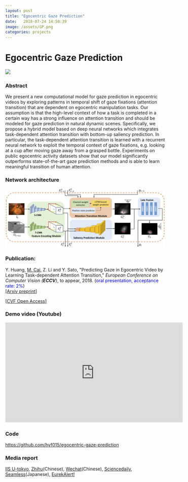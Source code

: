 ```yaml
---
layout: post
title: "Egocentric Gaze Prediction"
date:   2018-07-24 14:50:39
image: /assets/GP.png
categories: projects
---
```

# Egocentric Gaze Prediction
<img class="img-responsive" src="/static/img/ECCV2018_sample.gif">

### Abstract
We present a new computational model for gaze prediction in egocentric videos by exploring patterns in temporal shift of gaze fixations (attention transition) that are dependent on egocentric manipulation tasks.
Our assumption is that the high-level context of how a task is completed in a certain way has a strong influence on attention transition and should be modeled for gaze prediction in natural dynamic scenes.
Specifically, we propose a hybrid model based on deep neural networks which integrates task-dependent attention transition with bottom-up saliency prediction. 
In particular, the task-dependent attention transition is learned with a recurrent neural network to exploit the temporal context of gaze fixations, e.g. looking at a cup after moving gaze away from a grasped bottle.
Experiments on public egocentric activity datasets show that our model significantly outperforms state-of-the-art gaze prediction methods and is able to learn meaningful transition of human attention.

### Network architecture
<img class="img-responsive" src="/static/img/ECCV2018_architecture.jpg">

### Publication:
Y. Huang, <u>M. Cai</u>, Z. Li and Y. Sato, &quot;Predicting Gaze in Egocentric Video by Learning Task-dependent Attention Transition,&quot; <i>European Conference on Computer Vision (**ECCV**)</i>, to appear, 2018. (<font color="blue">oral presentation, acceptance rate: 2%</font>)  
[[Arxiv preprint]](https://arxiv.org/pdf/1803.09125)

[[CVF Open Access]](http://openaccess.thecvf.com/content_ECCV_2018/papers/Huang_Predicting_Gaze_in_ECCV_2018_paper.pdf)

### Demo video (Youtube)
<iframe width="560" height="315" src="https://www.youtube.com/embed/TiFz-LP3LW4" frameborder="0" allow="autoplay; encrypted-media" allowfullscreen></iframe>

### Code
https://github.com/hyf015/egocentric-gaze-prediction

### Media report
[IIS U-tokyo](https://www.iis.u-tokyo.ac.jp/en/news/2971/), [Zhihu](https://zhuanlan.zhihu.com/p/43715796)(Chinese), [Wechat](https://mp.weixin.qq.com/s?__biz=MzA3MzI4MjgzMw==&mid=2650748029&idx=5&sn=7e0f238b37dbc88c40cac972234bc2aa&scene=0#wechat_redirect)(Chinese), [Sciencedaily](https://www.sciencedaily.com/releases/2018/09/180911142659.htm), [Seamless](https://shiropen.com/seamless/predicting-gaze-in-egocentric-video-by-learning-task-dependent-attention-transition)(Japanese), [EurekAlert!](https://www.eurekalert.org/pub_releases/2018-09/iois-sot091118.php)
